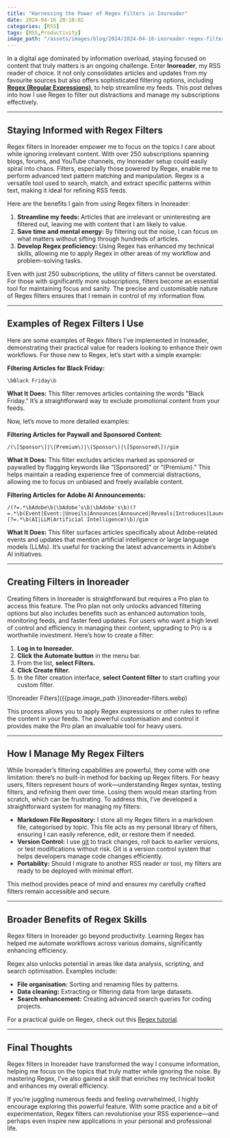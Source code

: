```yaml
---
title: "Harnessing the Power of Regex Filters in Inoreader"
date: 2024-04-16 20:10:02
categories: [RSS]
tags: [RSS,Productivity]
image_path: "/assets/images/blog/2024/2024-04-16-inoreader-regex-filters/"
---
```


In a digital age dominated by information overload, staying focused on content that truly matters is an ongoing challenge. Enter **Inoreader**, my RSS reader of choice. It not only consolidates articles and updates from my favourite sources but also offers sophisticated filtering options, including **[Regex (Regular Expressions)](https://en.wikipedia.org/wiki/Regular_expression)**, to help streamline my feeds. This post delves into how I use Regex to filter out distractions and manage my subscriptions effectively.

---

## Staying Informed with Regex Filters

Regex filters in Inoreader empower me to focus on the topics I care about while ignoring irrelevant content. With over 250 subscriptions spanning blogs, forums, and YouTube channels, my Inoreader setup could easily spiral into chaos. Filters, especially those powered by Regex, enable me to perform advanced text pattern matching and manipulation. Regex is a versatile tool used to search, match, and extract specific patterns within text, making it ideal for refining RSS feeds.

Here are the benefits I gain from using Regex filters in Inoreader:

1. **Streamline my feeds:** Articles that are irrelevant or uninteresting are filtered out, leaving me with content that I am likely to value.
2. **Save time and mental energy:** By filtering out the noise, I can focus on what matters without sifting through hundreds of articles.
3. **Develop Regex proficiency:** Using Regex has enhanced my technical skills, allowing me to apply Regex in other areas of my workflow and problem-solving tasks.

Even with just 250 subscriptions, the utility of filters cannot be overstated. For those with significantly more subscriptions, filters become an essential tool for maintaining focus and sanity. The precise and customisable nature of Regex filters ensures that I remain in control of my information flow.

---

## Examples of Regex Filters I Use

Here are some examples of Regex filters I’ve implemented in Inoreader, demonstrating their practical value for readers looking to enhance their own workflows. For those new to Regex, let’s start with a simple example:

**Filtering Articles for Black Friday:**

```regex
\bBlack Friday\b
```

**What It Does:** This filter removes articles containing the words "Black Friday." It’s a straightforward way to exclude promotional content from your feeds.

Now, let’s move to more detailed examples:

**Filtering Articles for Paywall and Sponsored Content:**

```regex
/(\[Sponsor\]|\(Premium\)|\(Sponsor\)|\[Sponsored\])/gim
```

**What It Does:** This filter excludes articles marked as sponsored or paywalled by flagging keywords like “[Sponsored]” or “(Premium).” This helps maintain a reading experience free of commercial distractions, allowing me to focus on unbiased and freely available content.

**Filtering Articles for Adobe AI Announcements:**

```regex
/(?=.*\bAdobe\b|\bAdobe’s\b|\bAdobe's\b)(?=.*\b(Event|Event:|Unveils|Announces|Announced|Reveals|Introduces|Launches|Showcases|Debuts|Presents|launch|launches|release|releases|released|updates|upgrades)\b)(?=.*\b(AI|LLM|Artificial Intelligence)\b)/gim
```

**What It Does:** This filter surfaces articles specifically about Adobe-related events and updates that mention artificial intelligence or large language models (LLMs). It’s useful for tracking the latest advancements in Adobe’s AI initiatives.

---

## Creating Filters in Inoreader

Creating filters in Inoreader is straightforward but requires a Pro plan to access this feature. The Pro plan not only unlocks advanced filtering options but also includes benefits such as enhanced automation tools, monitoring feeds, and faster feed updates. For users who want a high level of control and efficiency in managing their content, upgrading to Pro is a worthwhile investment. Here’s how to create a filter:

1. **Log in to Inoreader.**
2. **Click the Automate button** in the menu bar.
3. From the list, **select Filters.**
4. **Click Create filter.**
5. In the filter creation interface, **select Content filter** to start crafting your custom filter.

![Inoreader Filters]({{page.image_path }}inoreader-filters.webp)

This process allows you to apply Regex expressions or other rules to refine the content in your feeds. The powerful customisation and control it provides make the Pro plan an invaluable tool for heavy users.

---

## How I Manage My Regex Filters

While Inoreader’s filtering capabilities are powerful, they come with one limitation: there’s no built-in method for backing up Regex filters. For heavy users, filters represent hours of work—understanding Regex syntax, testing filters, and refining them over time. Losing them would mean starting from scratch, which can be frustrating. To address this, I’ve developed a straightforward system for managing my filters:

- **Markdown File Repository:** I store all my Regex filters in a markdown file, categorised by topic. This file acts as my personal library of filters, ensuring I can easily reference, edit, or restore them if needed.
- **Version Control:** I use [git](https://git-scm.com/) to track changes, roll back to earlier versions, or test modifications without risk. Git is a version control system that helps developers manage code changes efficiently.
- **Portability:** Should I migrate to another RSS reader or tool, my filters are ready to be deployed with minimal effort.

This method provides peace of mind and ensures my carefully crafted filters remain accessible and secure.&#x20;

---

## Broader Benefits of Regex Skills

Regex filters in Inoreader go beyond productivity. Learning Regex has helped me automate workflows across various domains, significantly enhancing efficiency.&#x20;

Regex also unlocks potential in areas like data analysis, scripting, and search optimisation. Examples include:

- **File organisation:** Sorting and renaming files by patterns.
- **Data cleaning:** Extracting or filtering data from large datasets.
- **Search enhancement:** Creating advanced search queries for coding projects.

For a practical guide on Regex, check out this [Regex tutorial](https://www.freecodecamp.org/news/practical-regex-guide-with-real-life-examples/).

---

## Final Thoughts

Regex filters in Inoreader have transformed the way I consume information, helping me focus on the topics that truly matter while ignoring the noise. By mastering Regex, I’ve also gained a skill that enriches my technical toolkit and enhances my overall efficiency.

If you’re juggling numerous feeds and feeling overwhelmed, I highly encourage exploring this powerful feature. With some practice and a bit of experimentation, Regex filters can revolutionise your RSS experience—and perhaps even inspire new applications in your personal and professional life.
